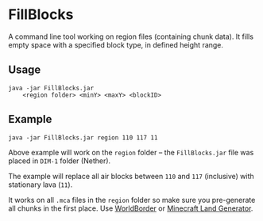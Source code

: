 # FillBlocks #

A command line tool working on region files (containing chunk data). It fills empty space with a specified block type, in defined height range.

## Usage ##

```
java -jar FillBlocks.jar
    <region folder> <minY> <maxY> <blockID>
```

## Example ##

```
java -jar FillBlocks.jar region 110 117 11
```

Above example will work on the `region` folder – the `FillBlocks.jar` file was placed in `DIM-1` folder (Nether).

The example will replace all air blocks between `110` and `117` (inclusive) with stationary lava (`11`).

It works on all `.mca` files in the `region` folder so make sure you pre-generate all chunks in the first place. Use [WorldBorder](http://dev.bukkit.org/bukkit-plugins/worldborder/) or [Minecraft Land Generator](https://sites.google.com/site/minecraftlandgenerator/).